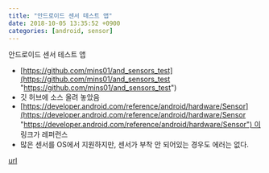 ```yaml
---
title: "안드로이드 센서 테스트 앱"
date: 2018-10-05 13:35:52 +0900
categories: [android, sensor]
---
```


안드로이드 센서 테스트 앱

- [https://github.com/mins01/and_sensors_test](https://github.com/mins01/and_sensors_test "https://github.com/mins01/and_sensors_test")
- 깃 허브에 소스 올려 놓았음
- [https://developer.android.com/reference/android/hardware/Sensor](https://developer.android.com/reference/android/hardware/Sensor "https://developer.android.com/reference/android/hardware/Sensor") 이 링크가 레퍼런스
- 많은 센서를 OS에서 지원하지만, 센서가 부착 안 되어있는 경우도 에러는 없다.





[url](http://www.mins01.com/mh/tech/read/1200)